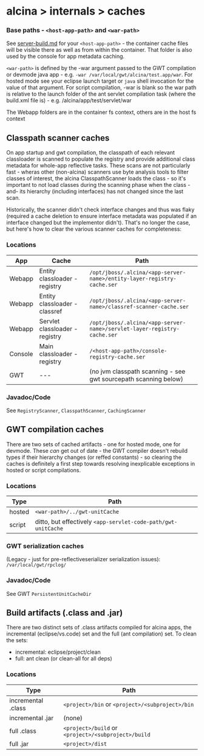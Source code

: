 # alcina > internals > caches

### Base paths - `<host-app-path>` and `<war-path>`

See [server-build.md](server-build.md) for your `<host-app-path>` - the container cache files will be visible there as well as
from within the container. That folder is also used by the console for app metadata caching.

`<war-path>` is defined by the -war argument passed to the GWT compilation or devmode java app - e.g.
`-war /var/local/gwt/alcina/test.app/war`. For hosted mode see your eclipse launch target or `java` shell invocation for
the value of that argument. For script compilation, -war is blank so the war path is relative to
the launch folder of the ant servlet compilation task (where the build.xml file is) - e.g. /alcina/app/test/servlet/war

The Webapp folders are in the container fs context, others are in the host fs context

## Classpath scanner caches

On app startup and gwt compilation, the classpath of each relevant classloader is scanned to populate the registry and provide additional
class metadata for whole-app reflective tasks. These scans are not particularly fast - wheras other (non-alcina) scanners use
byte analysis tools to filter classes of interest, the alcina ClasspathScanner loads the class - so it's important
to not load classes during the scanning phase when the class -and- its hierarchy (including interfaces) has not changed
since the last scan.

Historically, the scanner didn't check interface changes and thus was flaky (required a cache deletion to ensure interface
metadata was populated if an interface changed but the implementor didn't). That's no longer the case, but here's how to clear
the various scanner caches for completeness:

### Locations

| App     | Cache                          | Path                                                                    |
| ------- | ------------------------------ | ----------------------------------------------------------------------- |
| Webapp  | Entity classloader - registry  | `/opt/jboss/.alcina/<app-server-name>/entity-layer-registry-cache.ser`  |
| Webapp  | Entity classloader - classref  | `/opt/jboss/.alcina/<app-server-name>/classref-scanner-cache.ser`       |
| Webapp  | Servlet classloader - registry | `/opt/jboss/.alcina/<app-server-name>/servlet-layer-registry-cache.ser` |
| Console | Main classloader - registry    | `/<host-app-path>/console-registry-cache.ser`                           |
| GWT     | ---                            | (no jvm classpath scanning - see gwt sourcepath scanning below)         |

### Javadoc/Code

See `RegistryScanner`, `ClasspathScanner`, `CachingScanner`

## GWT compilation caches

There are two sets of cached artifacts - one for hosted mode, one for devmode. These _can_ get out of date - the GWT compiler
doesn't rebuild types if their hierarchy changes (or reffed constants) - so clearing the caches is definitely a first step
towards resolving inexplicable exceptions in hosted or script compilations.

### Locations

| Type   | Path                                                          |
| ------ | ------------------------------------------------------------- |
| hosted | `<war-path>/../gwt-unitCache`                                 |
| script | ditto, but effectively `<app-servlet-code-path/gwt-unitCache` |

### GWT serialization caches

(Legacy - just for pre-reflectiveserializer serialization issues):
`/var/local/gwt/rpclog/`

### Javadoc/Code

See GWT `PersistentUnitCacheDir`

## Build artifacts (.class and .jar)

There are two distinct sets of .class artifacts compiled for alcina apps, the incremental (eclipse/vs.code) set and the
full (ant compilation) set. To clean the sets:

- incremental: eclipse/project/clean
- full: ant clean (or clean-all for all deps)

### Locations

| Type               | Path                                                |
| ------------------ | --------------------------------------------------- |
| incremental .class | `<project>/bin` or `<project>/<subproject>/bin`     |
| incremental .jar   | (none)                                              |
| full .class        | `<project>/build` or `<project>/<subproject>/build` |
| full .jar          | `<project>/dist`                                    |
